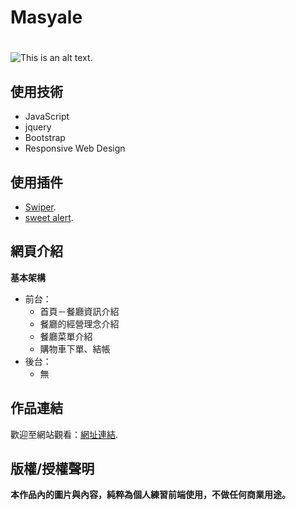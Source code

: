 # Masyale <h1>
![This is an alt text.]([/image/sample.webp](https://j-mingyan.github.io/Masyale.github.io/images/OfficialPictures.png) "官方圖片")

## 使用技術
* JavaScript
* jquery
* Bootstrap
* Responsive Web Design
## 使用插件
* [Swiper](https://swiperjs.com).
* [sweet alert](https://sweetalert2.github.io/#download).
## 網頁介紹


**基本架構**  
* 前台：
  * 首頁－餐廳資訊介紹
  * 餐廳的經營理念介紹
  * 餐廳菜單介紹
  * 購物車下單、結帳
* 後台：
  * 無   


## 作品連結
歡迎至網站觀看：[網址連結](https://j-mingyan.github.io/Masyale.github.io/westernRestaurant_1.html).


## 版權/授權聲明
**本作品內的圖片與內容，純粹為個人練習前端使用，不做任何商業用途。**
